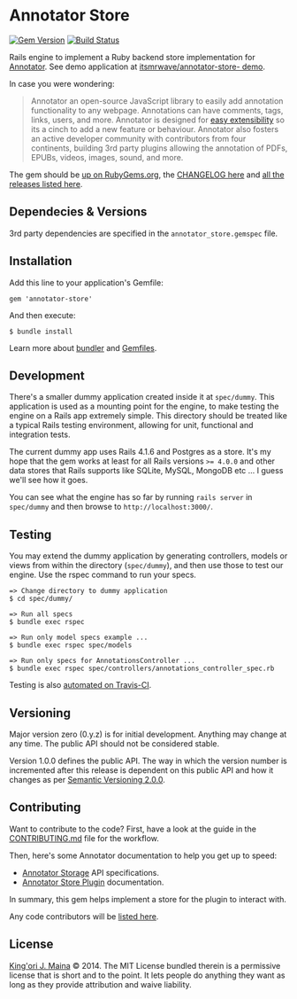 Annotator Store
===============

[![Gem Version](https://badge.fury.io/rb/annotator-store.svg)][5]
[![Build Status](https://travis-ci.org/itsmrwave/annotator-store.svg?branch=master)][13]

Rails engine to implement a Ruby backend store implementation for
[Annotator][annotator]. See demo application at [itsmrwave/annotator-store-
demo][14].

In case you were wondering:

> Annotator an open-source JavaScript library to easily add annotation
> functionality to any webpage. Annotations can have comments, tags, links,
> users, and more. Annotator is designed for [easy extensibility][1] so its a
> cinch to add a new feature or behaviour. Annotator also fosters an active
> developer community with contributors from four continents, building 3rd party
> plugins allowing the annotation of PDFs, EPUBs, videos, images, sound, and
> more.

The gem should be [up on RubyGems.org][5], the [CHANGELOG here][7] and [all the
releases listed here][8].


Dependecies & Versions
----------------------

3rd party dependencies are specified in the `annotator_store.gemspec` file.


Installation
------------

Add this line to your application's Gemfile:

    gem 'annotator-store'

And then execute:

    $ bundle install

Learn more about [bundler][4] and [Gemfiles][3].


Development
-----------

There's a smaller dummy application created inside it at `spec/dummy`. This
application is used as a mounting point for the engine, to make testing the
engine on a Rails app extremely simple. This directory should be treated like a
typical Rails testing environment, allowing for unit, functional and integration
tests.

The current dummy app uses Rails 4.1.6 and Postgres as a store. It's my hope
that the gem works at least for all Rails versions `>= 4.0.0` and other data
stores that Rails supports like SQLite, MySQL, MongoDB etc ... I guess we'll see
how it goes.

You can see what the engine has so far by running `rails server` in `spec/dummy`
and then browse to `http://localhost:3000/`.


Testing
-------

You may extend the dummy application by generating controllers, models or views
from within the directory (`spec/dummy`), and then use those to test our engine.
Use the rspec command to run your specs.


```
=> Change directory to dummy application
$ cd spec/dummy/

=> Run all specs
$ bundle exec rspec

=> Run only model specs example ...
$ bundle exec rspec spec/models

=> Run only specs for AnnotationsController ...
$ bundle exec rspec spec/controllers/annotations_controller_spec.rb
```

Testing is also [automated on Travis-CI][13].


Versioning
----------

Major version zero (0.y.z) is for initial development. Anything may change at
any time. The public API should not be considered stable.

Version 1.0.0 defines the public API. The way in which the version number is
incremented after this release is dependent on this public API and how it
changes as per [Semantic Versioning 2.0.0][semver].


Contributing
------------

Want to contribute to the code? First, have a look at the guide in the [CONTRIBUTING.md][9]
file for the workflow.

Then, here's some Annotator documentation to help you get up to speed:

* [Annotator Storage][10] API specifications.
* [Annotator Store Plugin][11] documentation.

In summary, this gem helps implement a store for the plugin to interact with.

Any code contributors will be [listed here][12].


License
-------

[King'ori J. Maina][2] © 2014. The MIT License bundled therein is a
permissive license that is short and to the point. It lets people do anything
they want as long as they provide attribution and waive liability.


[annotator]: http://annotatorjs.org/

[semver]: http://semver.org

[1]: http://docs.annotatorjs.org/en/latest/hacking/plugin-development.html
[2]: http://kingori.co/
[3]: http://bundler.io/gemfile.html
[4]: http://bundler.io
[5]: https://rubygems.org/gems/annotator-store
[6]: http://rubydoc.info/gems/annotator-store/frames/
[7]: https://raw.githubusercontent.com/itsmrwave/annotator-store/master/CHANGELOG.md
[9]: https://raw.githubusercontent.com/itsmrwave/annotator-store/master/CONTRIBUTING.md
[8]: https://github.com/itsmrwave/annotator-store/releases
[10]: http://docs.annotatorjs.org/en/v1.2.x/storage.html
[11]: http://docs.annotatorjs.org/en/v1.2.x/plugins/store.html
[12]: https://github.com/itsmrwave/annotator-store/graphs/contributors
[13]: https://travis-ci.org/itsmrwave/annotator-store
[14]: https://github.com/itsmrwave/annotator-store-demo
